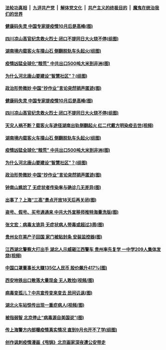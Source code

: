 ####  [法轮功真相](../../../../basic/blob/master/README.md?t=03310430) &nbsp;|&nbsp; [九评共产党](../../../../9ping.md/blob/master/README.md?t=03310430) &nbsp;|&nbsp; [解体党文化](../../../../jtdwh.md/blob/master/README.md?t=03310430)  &nbsp;|&nbsp; [共产主义的终极目的](../../../../gczydzjmd.md/blob/master/README.md?t=03310430) &nbsp;|&nbsp; [魔鬼在统治我们的世界](../../../../mgztzwmdsj.md/blob/master/README.md?t=03310430) 

#### [健康码失灵 中国专家提疫情10月后是高峰(图)](../pages/p1/928041.md?t=03310430) 

#### [四川凉山高官纪念救火烈士 闭口不提同日大火烧不停(组图)](../pages/p1/928036.md?t=03310430) 

#### [湖南境内载客火车撞山石 侧翻脱轨车头起火(组图)](../pages/p1/928018.md?t=03310430) 

#### [疫情凶猛全球化“粮荒” 中共出口500吨大米到非洲(图)](../pages/p1/928019.md?t=03310430) 

#### [为什么河北唐山要建设“智慧社区”？(组图)](../pages/p1/927947.md?t=03310430) 

#### [政治形势微妙 中国“抄作业”言论突然销声匿迹(图)](../pages/p1/927984.md?t=03310430) 

#### [健康码失灵 中国专家提疫情10月后是高峰(图)](../pages/p1/928041.md?t=03310430) 

#### [四川凉山高官纪念救火烈士 闭口不提同日大火烧不停(组图)](../pages/p1/928036.md?t=03310430) 

#### [天灾人祸不断？载客火车途径湖南出轨侧翻起火 红二代戴方明染疫去世(视频)](../pages/p1/928029.md?t=03310430) 

#### [湖南境内载客火车撞山石 侧翻脱轨车头起火(组图)](../pages/p1/928018.md?t=03310430) 

#### [疫情凶猛全球化“粮荒” 中共出口500吨大米到非洲(图)](../pages/p1/928019.md?t=03310430) 

#### [为什么河北唐山要建设“智慧社区”？(组图)](../pages/p1/927947.md?t=03310430) 

#### [政治形势微妙 中国“抄作业”言论突然销声匿迹(图)](../pages/p1/927984.md?t=03310430) 

#### [钟南山尴尬了 无症状者传染率与确诊几无差异(图)](../pages/p1/927980.md?t=03310430) 

#### [出事了？上海“三高”景点开放18天后再关闭(图)](../pages/p1/927977.md?t=03310430) 

#### [盗号、假号、买号通通来 中共大外宣移师推特海量洗版(图)](../pages/p1/927907.md?t=03310430) 

#### [张文宏：病毒太诡异 无症状病人带毒或超过3周(图)](../pages/p1/927935.md?t=03310430) 

#### [贵州女在美产子回国 家门被贴封条 安装监控器(图)](../pages/p1/927932.md?t=03310430) 

#### [江西湖北警察大打出手 湖北人示威砸江西警车 贵州率先复学 一中学209人集体发烧(视频)](../pages/p1/927896.md?t=03310430) 

#### [中国口罩董事长大赚135亿人民币 股价飙升417%(图)](../pages/p1/927886.md?t=03310430) 

#### [西安地铁出口散落大量现金 无人敢捡(视频/图)](../pages/p1/927875.md?t=03310430) 

#### [病毒变孤儿？中共宣传变来变去 民间讥讽(图)](../pages/p1/927871.md?t=03310430) 

#### [湖北火车站惊传出现一重症病人(视频/图)](../pages/p1/927874.md?t=03310430) 

#### [被指弱智 北京停止“病毒源自美国说”(图)](../pages/p1/927872.md?t=03310430) 

#### [传上海警方内部曝疫情真实情况 直到9月也开不了学(组图)](../pages/p1/927786.md?t=03310430) 

#### [创作讽刺疫情漫画《甩锅》北京画家深夜遭公安带走](../pages/p1/927779.md?t=03310430) 

